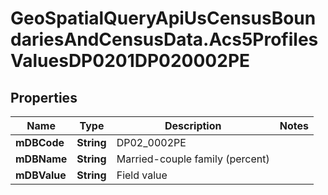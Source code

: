 # GeoSpatialQueryApiUsCensusBoundariesAndCensusData.Acs5ProfilesValuesDP0201DP020002PE

## Properties

Name | Type | Description | Notes
------------ | ------------- | ------------- | -------------
**mDBCode** | **String** | DP02_0002PE | 
**mDBName** | **String** | Married-couple family (percent) | 
**mDBValue** | **String** | Field value | 


